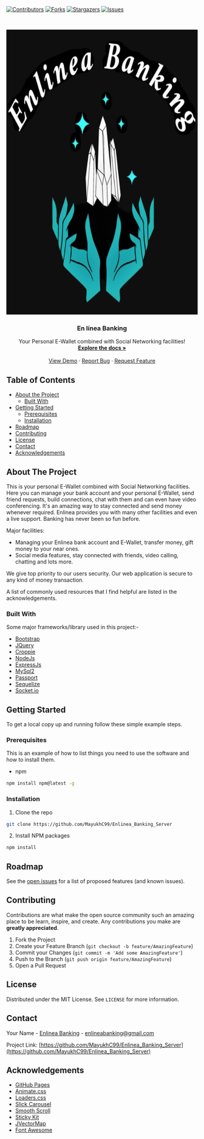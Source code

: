 
[![Contributors][contributors-shield]][contributors-url]
[![Forks][forks-shield]][forks-url]
[![Stargazers][stars-shield]][stars-url]
[![Issues][issues-shield]][issues-url]

<!-- PROJECT LOGO -->
<br />
<p align="center">
  <a href="https://github.com/MayukhC99/Enlinea_Banking_Server">
    <img src="public/img/logo_transparent1.png" alt="Logo" width="1000" height="750">
  </a>

  <h3 align="center">En línea Banking</h3>

  <p align="center">
    Your Personal E-Wallet combined with Social Networking facilities!
    <br />
    <a href="https://github.com/MayukhC99/Enlinea_Banking_Server"><strong>Explore the docs »</strong></a>
    <br />
    <br />
    <a href="https://github.com/MayukhC99/Enlinea_Banking_Server">View Demo</a>
    ·
    <a href="https://github.com/MayukhC99/Enlinea_Banking_Server/issues">Report Bug</a>
    ·
    <a href="https://github.com/MayukhC99/Enlinea_Banking_Server/issues">Request Feature</a>
  </p>
</p>



<!-- TABLE OF CONTENTS -->
## Table of Contents

* [About the Project](#about-the-project)
  * [Built With](#built-with)
* [Getting Started](#getting-started)
  * [Prerequisites](#prerequisites)
  * [Installation](#installation)
* [Roadmap](#roadmap)
* [Contributing](#contributing)
* [License](#license)
* [Contact](#contact)
* [Acknowledgements](#acknowledgements)



<!-- ABOUT THE PROJECT -->
## About The Project

This is your personal E-Wallet combined with Social Networking facilities. Here you can manage your bank account and your personal E-Wallet, send friend requests, build connections, chat with them and can even have video conferencing. It's an amazing way to stay connected and send money whenever required. Enlinea provides you with many other facilities and even a live support. Banking has never been so fun before.

Major facilities:
* Managing your Enlinea bank account and E-Wallet, transfer money, gift money to your near ones.
* Social media features, stay connected with friends, video calling, chatting and lots more.

We give top priority to our users security. Our web application is secure to any kind of money transaction.

A list of commonly used resources that I find helpful are listed in the acknowledgements.

### Built With
Some major frameworks/library used in this project:-
* [Bootstrap](https://getbootstrap.com)
* [JQuery](https://jquery.com)
* [Croppie](https://foliotek.github.io/Croppie/)
* [NodeJs](https://nodejs.org)
* [ExpressJs](https://expressjs.com/)
* [MySql2](https://www.npmjs.com/package/mysql2)
* [Passport](http://www.passportjs.org/)
* [Sequelize](https://sequelize.org/)
* [Socket.io](https://socket.io/)



<!-- GETTING STARTED -->
## Getting Started

To get a local copy up and running follow these simple example steps.

### Prerequisites

This is an example of how to list things you need to use the software and how to install them.
* npm
```sh
npm install npm@latest -g
```

### Installation

1. Clone the repo
```sh
git clone https://github.com/MayukhC99/Enlinea_Banking_Server
```
2. Install NPM packages
```sh
npm install
```



<!-- USAGE EXAMPLES -->




<!-- ROADMAP -->
## Roadmap

See the [open issues](https://github.com/MayukhC99/Enlinea_Banking_Server/issues) for a list of proposed features (and known issues).



<!-- CONTRIBUTING -->
## Contributing

Contributions are what make the open source community such an amazing place to be learn, inspire, and create. Any contributions you make are **greatly appreciated**.

1. Fork the Project
2. Create your Feature Branch (`git checkout -b feature/AmazingFeature`)
3. Commit your Changes (`git commit -m 'Add some AmazingFeature'`)
4. Push to the Branch (`git push origin feature/AmazingFeature`)
5. Open a Pull Request



<!-- LICENSE -->
## License

Distributed under the MIT License. See `LICENSE` for more information.



<!-- CONTACT -->
## Contact

Your Name - [Enlinea Banking](enlineabanking@gmail.com) - enlineabanking@gmail.com

Project Link: [https://github.com/MayukhC99/Enlinea_Banking_Server](https://github.com/MayukhC99/Enlinea_Banking_Server)



<!-- ACKNOWLEDGEMENTS -->
## Acknowledgements
* [GitHub Pages](https://pages.github.com)
* [Animate.css](https://daneden.github.io/animate.css)
* [Loaders.css](https://connoratherton.com/loaders)
* [Slick Carousel](https://kenwheeler.github.io/slick)
* [Smooth Scroll](https://github.com/cferdinandi/smooth-scroll)
* [Sticky Kit](http://leafo.net/sticky-kit)
* [JVectorMap](http://jvectormap.com)
* [Font Awesome](https://fontawesome.com)





<!-- MARKDOWN LINKS & IMAGES -->
<!-- https://www.markdownguide.org/basic-syntax/#reference-style-links -->
[contributors-shield]: https://img.shields.io/badge/Contributors-2-green
[contributors-url]: https://github.com/MayukhC99/Enlinea_Banking_Server/graphs/contributors
[forks-shield]: https://img.shields.io/github/forks/MayukhC99/Enlinea_Banking_Server
[forks-url]: https://github.com/MayukhC99/Enlinea_Banking_Server/network/members
[stars-shield]: https://img.shields.io/github/stars/MayukhC99/Enlinea_Banking_Server
[stars-url]: https://github.com/MayukhC99/Enlinea_Banking_Server/stargazers
[issues-shield]: https://img.shields.io/github/issues/MayukhC99/Enlinea_Banking_Server
[issues-url]: https://github.com/MayukhC99/Enlinea_Banking_Server/issues
[license-shield]: https://img.shields.io/github/license/othneildrew/Best-README-Template.svg?style=flat-square
[license-url]: https://github.com/othneildrew/Best-README-Template/blob/master/LICENSE.txt
[linkedin-shield]: https://img.shields.io/badge/-LinkedIn-black.svg?style=flat-square&logo=linkedin&colorB=555
[linkedin-url]: https://linkedin.com/in/othneildrew
[product-screenshot]: images/screenshot.png
